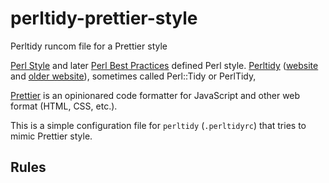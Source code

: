 # perltidy-prettier-style
Perltidy runcom file for a Prettier style

[Perl Style](https://perldoc.perl.org/perlstyle.html) and later [Perl Best Practices](http://shop.oreilly.com/product/9780596001735.do) defined Perl style.
[Perltidy](https://github.com/perltidy/perltidy) ([website](https://perltidy.github.io/perltidy/) and [older website](http://perltidy.sourceforge.net/)), sometimes called Perl::Tidy or PerlTidy, 

[Prettier](https://github.com/prettier/prettier) is an opinionared code formatter for JavaScript and other web format (HTML, CSS, etc.).

This is a simple configuration file for `perltidy` (`.perltidyrc`) that tries to mimic Prettier style.

## Rules

